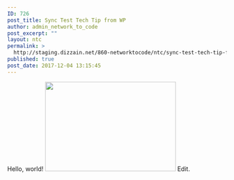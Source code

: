 ```yaml
---
ID: 726
post_title: Sync Test Tech Tip from WP
author: admin_network_to_code
post_excerpt: ""
layout: ntc
permalink: >
  http://staging.dizzain.net/860-networktocode/ntc/sync-test-tech-tip-from-wp/
published: true
post_date: 2017-12-04 13:15:45
---
```

Hello, world! <img src="http://staging.dizzain.net/860-networktocode/wp-content/uploads/2017/09/blog-1-300x205.jpg" alt="" width="300" height="205" class="aligncenter size-medium wp-image-48" /> Edit.